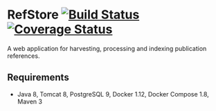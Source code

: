 # RefStore [![Build Status](https://travis-ci.org/jipe/refstore.svg?branch=master)](https://travis-ci.org/jipe/refstore) [![Coverage Status](https://coveralls.io/repos/github/jipe/refstore/badge.svg?branch=master)](https://coveralls.io/github/jipe/refstore?branch=master)
A web application for harvesting, processing and indexing publication references.

## Requirements
- Java 8, Tomcat 8, PostgreSQL 9, Docker 1.12, Docker Compose 1.8, Maven 3
